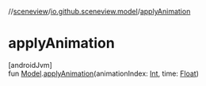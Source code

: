 //[sceneview](../../index.md)/[io.github.sceneview.model](index.md)/[applyAnimation](apply-animation.md)

# applyAnimation

[androidJvm]\
fun [Model](index.md#1227607086%2FClasslikes%2F-1571379623).[applyAnimation](apply-animation.md)(animationIndex: [Int](https://kotlinlang.org/api/latest/jvm/stdlib/kotlin/-int/index.html), time: [Float](https://kotlinlang.org/api/latest/jvm/stdlib/kotlin/-float/index.html))
